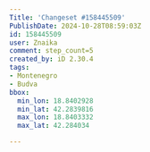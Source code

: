 ```yaml
---
Title: 'Changeset #158445509'
PublishDate: 2024-10-28T08:59:03Z
id: 158445509
user: Znaika
comment: step_count=5
created_by: iD 2.30.4
tags:
- Montenegro
- Budva
bbox:
  min_lon: 18.8402928
  min_lat: 42.2839816
  max_lon: 18.8403332
  max_lat: 42.284034

---
```

